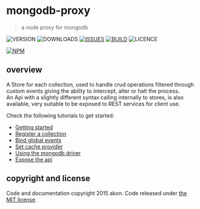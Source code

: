 # mongodb-proxy
> a node proxy for mongodb

![VERSION](https://img.shields.io/npm/v/mongodb-proxy.svg)
![DOWNLOADS](https://img.shields.io/npm/dt/mongodb-proxy.svg)
[![ISSUES](https://img.shields.io/github/issues-raw/akonoupakis/mongodb-proxy.svg)](https://github.com/akonoupakis/mongodb-proxy/issues)
[![BUILD](https://api.travis-ci.org/akonoupakis/mongodb-proxy.svg?branch=master)](http://travis-ci.org/akonoupakis/mongodb-proxy)
![LICENCE](https://img.shields.io/npm/l/mongodb-proxy.svg)

[![NPM](https://nodei.co/npm/mongodb-proxy.png?downloads=true)](https://nodei.co/npm/mongodb-proxy/)

## overview

A Store for each collection, used to handle crud operations filtered through custom events giving the ability to intercept, alter or halt the process.<br />
An Api with a slightly different syntax calling internally to stores, is also available, very suitable to be exposed to REST services for client use.

Check the following tutorials to get started: 

* [Getting started](https://cdn.rawgit.com/akonoupakis/mongodb-proxy/master/docs/jsdoc/tutorial-getting-started.html)
* [Register a collection](https://cdn.rawgit.com/akonoupakis/mongodb-proxy/master/docs/jsdoc/tutorial-register-collection.html)
* [Bind global events](https://cdn.rawgit.com/akonoupakis/mongodb-proxy/master/docs/jsdoc/tutorial-bind-global-events.html)
* [Set cache provider](https://cdn.rawgit.com/akonoupakis/mongodb-proxy/master/docs/jsdoc/tutorial-set-cache.html)
* [Using the mongodb driver](https://cdn.rawgit.com/akonoupakis/mongodb-proxy/master/docs/jsdoc/tutorial-using-mongodb-driver.html)
* [Expose the api](https://cdn.rawgit.com/akonoupakis/mongodb-proxy/master/docs/jsdoc/tutorial-expose-the-api.html)

## copyright and license

Code and documentation copyright 2015 akon. Code released under [the MIT license](https://cdn.rawgit.com/akonoupakis/mongodb-proxy/master/LICENSE).